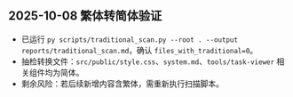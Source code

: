 ## 2025-10-08 繁体转简体验证
- 已运行 `py scripts/traditional_scan.py --root . --output reports/traditional_scan.md`，确认 `files_with_traditional=0`。
- 抽检转换文件：`src/public/style.css`、`system.md`、`tools/task-viewer` 相关组件均为简体。
- 剩余风险：若后续新增内容含繁体，需重新执行扫描脚本。